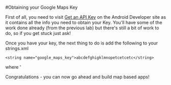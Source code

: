 #Obtaining your Google Maps Key

First of all, you need to visit [Get an API Key](https://developers.google.com/maps/documentation/android-api/signup) on the Android Developer site as it contains all the info you need to obtain your Key. You'll have some of the work done already (from the previous lab) but there's still a bit of work to do, so if you get stuck just ask!

Once you have your key, the next thing to do is add the following to your strings.xml

```
<string name="google_maps_key">abcdefghigklmnopetcetcetc</string>
```

where '


Congratulations - you can now go ahead and build map based apps!
